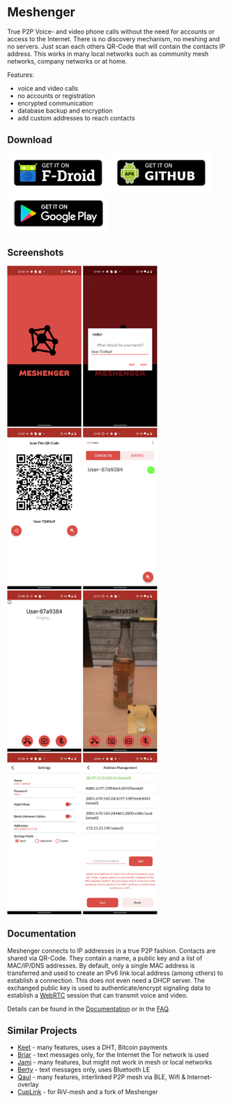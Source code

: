 # Meshenger

True P2P Voice- and video phone calls without the need for accounts or access to the Internet. There is no discovery mechanism, no meshing and no servers. Just scan each others QR-Code that will contain the contacts IP address. This works in many local networks such as community mesh networks, company networks or at home.

Features:

- voice and video calls
- no accounts or registration
- encrypted communication
- database backup and encryption
- add custom addresses to reach contacts

## Download

[<img src="docs/fdroid.png" alt="Get it on F-Droid" height="90">](https://f-droid.org/packages/d.d.meshenger/)
[<img src="docs/apk.png" alt="Get it on GitHub" height="90">](https://github.com/meshenger-app/meshenger-android/releases)
[<img src="docs/gplay.png" alt="Get it on Google Play" height="90">](https://play.google.com/store/apps/details?id=app.meshenger)

## Screenshots

<img src="graphical-assets/phone-screenshots/logo_4.0.4.png" width="170"> <img src="graphical-assets/phone-screenshots/hello_4.0.4.png" width="170"> <img src="graphical-assets/phone-screenshots/qrcode_4.0.4.png" width="170"> <img src="graphical-assets/phone-screenshots/contacts_4.0.4.png" width="170"> <img src="graphical-assets/phone-screenshots/ringing_4.0.4.png" width="170"> <img src="graphical-assets/phone-screenshots/video_call_4.0.4.png" width="170"> <img src="graphical-assets/phone-screenshots/settings_4.0.4.png" width="170"> <img src="graphical-assets/phone-screenshots/address_management_4.0.4.png" width="170">

## Documentation

Meshenger connects to IP addresses in a true P2P fashion. Contacts are shared via QR-Code. They contain a name, a public key and a list of MAC/IP/DNS addresses. By default, only a single MAC address is transferred and used to create an IPv6 link local address (among others) to establish a connection. This does not even need a DHCP server. The exchanged public key is used to authenticate/encrypt signaling data to establish a [WebRTC](https://webrtc.org/) session that can transmit voice and video.

Details can be found in the [Documentation](docs/documentation.md) or in the [FAQ](docs/faq.md).

## Similar Projects

* [Keet](https://keet.io) - many features, uses a DHT, Bitcoin payments
* [Briar](https://briarproject.org/) - text messages only, for the Internet the Tor network is used
* [Jami](https://jami.net/) - many features, but might not work in mesh or local networks
* [Berty](https://berty.tech/) - text messages only, uses Bluetooth LE
* [Qaul](https://qaul.net/) - many features, interlinked P2P mesh via BLE, Wifi & Internet-overlay
* [CupLink](https://github.com/RiV-chain/CupLink) - for RiV-mesh and a fork of Meshenger
